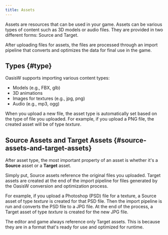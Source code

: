 ```yaml
---
title: Assets
---
```


Assets are resources that can be used in your game. Assets can be various types of content such as 3D models or audio files. They are provided in two different forms: Source and Target.

After uploading files for assets, the files are processed through an import pipeline that converts and optimizes the data for final use in the game.

## Types {#type}

OasisW supports importing various content types:

* Models (e.g., FBX, glb)
* 3D animations
* Images for textures (e.g., jpg, png)
* Audio (e.g., mp3, ogg)

When you upload a new file, the asset type is automatically set based on the type of file you uploaded. For example, if you upload a PNG file, the created asset will be of type *texture*.

## Source Assets and Target Assets {#source-assets-and-target-assets}

After asset type, the most important property of an asset is whether it's a **Source** asset or a **Target** asset.

Simply put, Source assets reference the original files you uploaded. Target assets are created at the end of the import pipeline for files generated by the OasisW conversion and optimization process.

For example, if you upload a Photoshop (PSD) file for a texture, a Source asset of type *texture* is created for that PSD file. Then the import pipeline is run and converts the PSD file to a JPG file. At the end of the process, a Target asset of type *texture* is created for the new JPG file.

The editor and game always reference only Target assets. This is because they are in a format that's ready for use and optimized for runtime.
